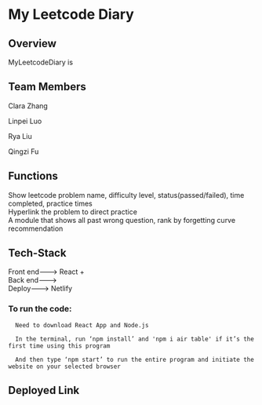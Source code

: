 # My Leetcode Diary

## Overview

MyLeetcodeDiary is

## Team Members

Clara Zhang

Linpei Luo

Rya Liu

Qingzi Fu

## Functions

Show leetcode problem name, difficulty level, status(passed/failed), time completed, practice times <br/>
Hyperlink the problem to direct practice <br/>
A module that shows all past wrong question, rank by forgetting curve recommendation <br/>


## Tech-Stack

Front end--->  React + <br/>
Back end---> <br/>
Deploy---> Netlify

### To run the code:

      Need to download React App and Node.js
      
      In the terminal, run ‘npm install’ and 'npm i air table' if it’s the first time using this program
      
      And then type ‘npm start’ to run the entire program and initiate the website on your selected browser
      
## Deployed Link
